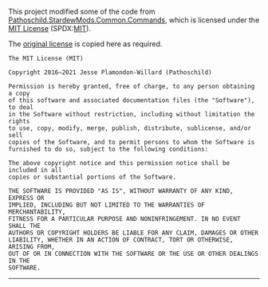 This project modified some of the code from [Pathoschild.StardewMods.Common.Commands](https://github.com/Pathoschild/StardewMods/tree/develop/Common/Commands), which is licensed under the [MIT License](https://opensource.org/licenses/MIT) (SPDX:[MIT](https://spdx.org/licenses/MIT.html)).

The [original license](https://github.com/Pathoschild/StardewMods/blob/develop/LICENSE) is copied here as required.

```text
The MIT License (MIT)

Copyright 2016–2021 Jesse Plamondon-Willard (Pathoschild)

Permission is hereby granted, free of charge, to any person obtaining a copy
of this software and associated documentation files (the "Software"), to deal
in the Software without restriction, including without limitation the rights
to use, copy, modify, merge, publish, distribute, sublicense, and/or sell
copies of the Software, and to permit persons to whom the Software is
furnished to do so, subject to the following conditions:

The above copyright notice and this permission notice shall be included in all
copies or substantial portions of the Software.

THE SOFTWARE IS PROVIDED "AS IS", WITHOUT WARRANTY OF ANY KIND, EXPRESS OR
IMPLIED, INCLUDING BUT NOT LIMITED TO THE WARRANTIES OF MERCHANTABILITY,
FITNESS FOR A PARTICULAR PURPOSE AND NONINFRINGEMENT. IN NO EVENT SHALL THE
AUTHORS OR COPYRIGHT HOLDERS BE LIABLE FOR ANY CLAIM, DAMAGES OR OTHER
LIABILITY, WHETHER IN AN ACTION OF CONTRACT, TORT OR OTHERWISE, ARISING FROM,
OUT OF OR IN CONNECTION WITH THE SOFTWARE OR THE USE OR OTHER DEALINGS IN THE
SOFTWARE.
```

--------------------------------------------------------------------------------